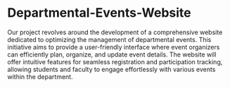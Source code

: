 # Departmental-Events-Website

Our project revolves around the development of a comprehensive 
website dedicated to optimizing the management of departmental events. This initiative 
aims to provide a user-friendly interface where event organizers can efficiently plan, 
organize, and update event details. The website will offer intuitive features for seamless 
registration and participation tracking, allowing students and faculty to engage effortlessly 
with various events within the department.
